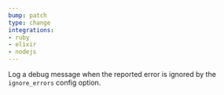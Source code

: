 ```yaml
---
bump: patch
type: change
integrations:
- ruby
- elixir
- nodejs
---
```


Log a debug message when the reported error is ignored by the `ignore_errors` config option.
